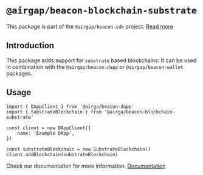 # `@airgap/beacon-blockchain-substrate`

This package is part of the `@airgap/beacon-sdk` project. [Read more](https://github.com/airgap-it/beacon-sdk)

## Introduction

This package adds support for `substrate` based blockchains. It can be used in combination with the `@airgap/beacon-dapp` or `@airgap/beacon-wallet` packages.

## Usage

```
import { DAppClient } from '@airga/beacon-dapp'
import { SubstrateBlockchain } from '@airga/beacon-blockchain-substrate'

const client = new DAppClient({
    name: 'Example DApp',
})

const substrateBlockchain = new SubstrateBlockchain()
client.addBlockchain(substrateBlockchain)
```

Check our documentation for more information. [Documentation](https://docs.walletbeacon.io)
